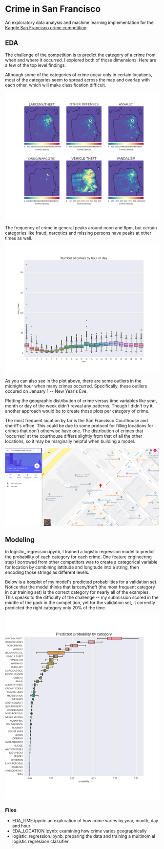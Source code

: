 # Crime in San Francisco
An exploratory data analysis and machine learning implementation for the [Kaggle San Francisco crime competition][1]

## EDA
The challenge of the competition is to predict the category of a crime from when and where it occurred. I explored both of those dimensions. Here are a few of the top level findings.

Although some of the categories of crime occur only in certain locations, most of the categories seem to spread across the map and overlap with each other, which will make classification difficult.

![Crime Density](https://raw.githubusercontent.com/ryankresse/sf-crime/master/imgs/crime_density.png)

The frequency of crime in general peaks around noon and 6pm, but certain categories like fraud, narcotics and missing persons have peaks at other times as well.

![Crime by hour](https://raw.githubusercontent.com/ryankresse/sf-crime/master/imgs/crimes_by_hour.png)

As you can also see in the plot above, there are some outliers in the midnight hour when many crimes occurred. Specifically, these outliers occured on January 1 -- New Year's Eve.

Plotting the geographic distribution of crime versus time variables like year, month or day of the week didn't reveal any patterns. Though I didn't try it, another approach would be to create those plots per category of crime.

The most frequent location by far is the San Francisco Courthouse and sheriff's office. This could be due to some protocol for filling locations for crimes that don't otherwise have one. The distribution of crimes that 'occurred' at the courthouse differs 
slightly from that of all the other locations, so it may be marginally helpful when building a model.

![Courthouse](https://raw.githubusercontent.com/ryankresse/sf-crime/master/coords.png)


## Modeling
In logistic_regression.ipynb, I trained a logistic regression model to predict the probability of each category for each crime. One feature engineering step I borrowed from other competitors was to create a categorical variable for location by combining lattitude and longitude into a string, then encoding those strings as different levels.

Below is a boxplot of my model's predicted probabilities for a validation set. Notice that the model thinks that larceny/theft (the most frequent category in our training set) is the correct category for nearly all of the examples. This speaks to the difficulty of the challenge -- my submission scored in the middle of the pack in the competition, yet for the validation set, it correctly predicted the right category only 20% of the time.

![Probabilities](https://raw.githubusercontent.com/ryankresse/sf-crime/master/imgs/probs_by_cat.png)


### Files
* EDA_TIME.ipynb: an exploration of how crime varies by year, month, day and hour
* EDA_LOCATION.ipynb: examining how crime varies geographically
* logistic_regression.ipynb: preparing the data and training a multinomial logistic regression classifier

[1]: https://www.kaggle.com/c/sf-crime

